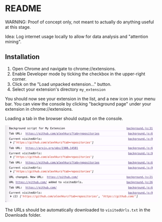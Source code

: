 # README

WARNING: Proof of concept only, not meant to actually do anything useful at this stage.

Idea: Log internet usage locally to allow for data analysis and "attention mining".
## Installation

1. Open Chrome and navigate to chrome://extensions.
2. Enable Developer mode by ticking the checkbox in the upper-right corner.
3. Click on the "Load unpacked extension..." button.
4. Select your extension's directory `my_extension`

You should now see your extension in the list, and a new icon in your menu bar. You can view the console by clicking "background page" under your extension in chrome://extensions.

Loading a tab in the browser should output on the console.

![alt text](image-1.png)

The URLs should be automatically downloaded to `visitedUrls.txt` in the Downloads folder.